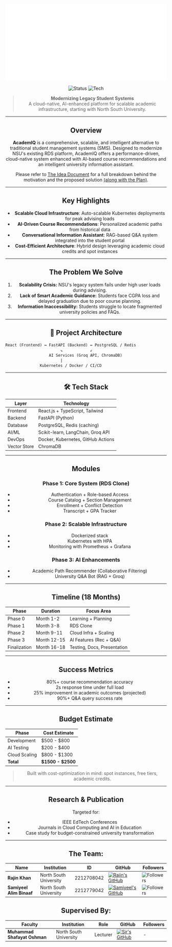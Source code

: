 ![logo](./Documentation/AcademIQlogo.png)

<div align="center">

![Status](https://img.shields.io/badge/status-In_Progress-orange)
![Tech](https://img.shields.io/badge/stack-React_+_FastAPI_+_K8s-blueviolet)

> **Modernizing Legacy Student Systems**  
> A cloud-native, AI-enhanced platform for scalable academic infrastructure, starting with North South University.

---

## Overview
**AcademIQ** is a comprehensive, scalable, and intelligent alternative to traditional student management systems (SMS). Designed to modernize NSU's existing RDS platform, AcademIQ offers a performance-driven, cloud-native system enhanced with AI-based course recommendations and an intelligent university information assistant.

Please refer to [The Idea Document](./Documentation/Idea.md) for a full breakdown behind the motivation and the proposed solution [(along with the Plan)](./Documentation/Plan.md).

---

## Key Highlights

- **Scalable Cloud Infrastructure**: Auto-scalable Kubernetes deployments for peak advising loads
- **AI-Driven Course Recommendations**: Personalized academic paths from historical data
- **Conversational Information Assistant**: RAG-based Q&A system integrated into the student portal
- **Cost-Efficient Architecture**: Hybrid design leveraging academic cloud credits and spot instances

---

## The Problem We Solve

1. **Scalability Crisis:** NSU's legacy system fails under high user loads during advising.
2. **Lack of Smart Academic Guidance:** Students face CGPA loss and delayed graduation due to poor course planning.
3. **Information Inaccessibility:** Students struggle to locate fragmented university policies and FAQs.

---

## 🔧 Project Architecture

</div>

```
React (Frontend) ↔ FastAPI (Backend) ↔ PostgreSQL / Redis
                        ↘            ↙
                   AI Services (Groq API, ChromaDB)
                        |
               Kubernetes / Docker / CI/CD
```

<div align="center">

---

## 🛠️ Tech Stack

| Layer         | Technology                       |
|---------------|-----------------------------------|
| Frontend      | React.js + TypeScript, Tailwind  |
| Backend       | FastAPI (Python)                 |
| Database      | PostgreSQL, Redis (caching)      |
| AI/ML         | Scikit-learn, LangChain, Groq API|
| DevOps        | Docker, Kubernetes, GitHub Actions|
| Vector Store  | ChromaDB                         |

---

## Modules

### Phase 1: Core System (RDS Clone)
- Authentication + Role-based Access
- Course Catalog + Section Management
- Enrollment + Conflict Detection
- Transcript + GPA Tracker

### Phase 2: Scalable Infrastructure
- Dockerized stack
- Kubernetes with HPA
- Monitoring with Prometheus + Grafana

### Phase 3: AI Enhancements
- Academic Path Recommender (Collaborative Filtering)
- University Q&A Bot (RAG + Groq)

---

## Timeline (18 Months)

| Phase              | Duration     | Focus Area                  |
|-------------------|--------------|-----------------------------|
| Phase 0            | Month 1-2    | Learning + Planning         |
| Phase 1            | Month 3-8    | RDS Clone                   |
| Phase 2            | Month 9-11   | Cloud Infra + Scaling       |
| Phase 3            | Month 12-15  | AI Features (Rec + Q&A)     |
| Finalization       | Month 16-18  | Testing, Docs, Presentation |

---

## Success Metrics

- 80%+ course recommendation accuracy
- 2s response time under full load
- 25% improvement in academic outcomes (projected)
- 90%+ Q&A query success rate

---

## Budget Estimate

| Phase         | Cost Estimate       |
|---------------|---------------------|
| Development   | $500 - $800         |
| AI Testing    | $200 - $400         |
| Cloud Scaling | $800 - $1300        |
| **Total**     | **$1500 - $2500**   |

> Built with cost-optimization in mind: spot instances, free tiers, academic credits.

---

## Research & Publication

Targeted for:
- IEEE EdTech Conferences
- Journals in Cloud Computing and AI in Education
- Case study for budget-constrained university transformation

---


## The Team:  

| Name                  | Institution             | ID         | GitHub                                                                                      | Followers                                                   |
|-----------------------|-------------------------|------------|---------------------------------------------------------------------------------------------|-------------------------------------------------------------|
| **Rajin Khan**        | North South University  | 2212708042 | [![Rajin's GitHub](https://img.shields.io/badge/-rajin--khan-181717?style=for-the-badge&logo=github&logoColor=white)](https://github.com/rajin-khan)         | ![Followers](https://img.shields.io/github/followers/rajin-khan?label=Follow&style=social) |
| **Samiyeel Alim Binaaf**    | North South University | 2212779042 | [![Samiyeel's GitHub](https://img.shields.io/badge/-Pronaaf2k-181717?style=for-the-badge&logo=github&logoColor=white)](https://github.com/Pronaaf2k) | ![Followers](https://img.shields.io/github/followers/Pronaaf2k?label=Follow&style=social) |

## Supervised By:

| Faculty                  | Institution             | Role         | GitHub                                                                                      | Followers                                                   |
|-----------------------|-------------------------|------------|---------------------------------------------------------------------------------------------|-------------------------------------------------------------|
| **Muhammad Shafayat Oshman**    | North South University | Lecturer | [![Sir's GitHub](https://img.shields.io/badge/-Shafayat19-181717?style=for-the-badge&logo=github&logoColor=white)](Shafayat19) | - |

</div>